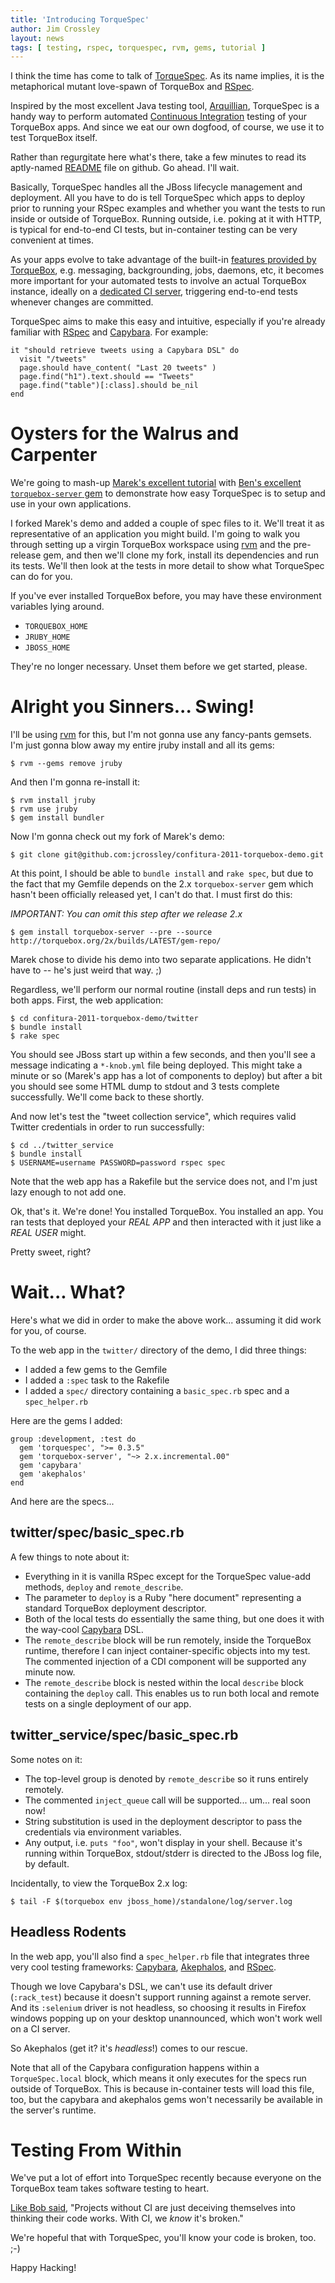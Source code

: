```yaml
---
title: 'Introducing TorqueSpec'
author: Jim Crossley
layout: news
tags: [ testing, rspec, torquespec, rvm, gems, tutorial ]
---
```


[TorqueSpec]: http://github.com/torquebox/torquespec
[Arquillian]: http://arquillian.org
[gem]:        /news/2011/06/10/torquebox-gem/
[tutorial]:   /news/2011/06/13/torquebox-a-javaists-tutorial-on-messaging-services-and-cdi-in-ruby/
[ci]:         http://en.wikipedia.org/wiki/Continuous_integration
[rvm]:        https://rvm.beginrescueend.com/
[README]:     https://github.com/torquebox/torquespec/blob/master/README.org
[RSpec]:      http://relishapp.com/rspec
[bees]:       http://www.cloudbees.com/
[Capybara]:   https://github.com/jnicklas/capybara
[Akephalos]:  https://github.com/bernerdschaefer/akephalos
[quote]:      http://twitter.com/#!/bobmcwhirter/status/79417826041004032


I think the time has come to talk of [TorqueSpec].  As its name
implies, it is the metaphorical mutant love-spawn of TorqueBox and
[RSpec].

Inspired by the most excellent Java testing tool, [Arquillian],
TorqueSpec is a handy way to perform automated
[Continuous Integration][ci] testing of your TorqueBox apps.  And
since we eat our own dogfood, of course, we use it to test TorqueBox
itself.

Rather than regurgitate here what's there, take a few minutes to read
its aptly-named [README] file on github.  Go ahead.  I'll wait.

Basically, TorqueSpec handles all the JBoss lifecycle management and
deployment.  All you have to do is tell TorqueSpec which apps to
deploy prior to running your RSpec examples and whether you want the
tests to run inside or outside of TorqueBox.  Running outside,
i.e. poking at it with HTTP, is typical for end-to-end CI tests, but
in-container testing can be very convenient at times.

As your apps evolve to take advantage of the built-in
[features provided by TorqueBox](/features), e.g. messaging,
backgrounding, jobs, daemons, etc, it becomes more important for your
automated tests to involve an actual TorqueBox instance, ideally on a
[dedicated CI server][bees], triggering end-to-end tests whenever
changes are committed.

TorqueSpec aims to make this easy and intuitive, especially if you're
already familiar with [RSpec] and [Capybara].  For example:

    it "should retrieve tweets using a Capybara DSL" do
      visit "/tweets"
      page.should have_content( "Last 20 tweets" )
      page.find("h1").text.should == "Tweets"
      page.find("table")[:class].should be_nil
    end

# Oysters for the Walrus and Carpenter

We're going to mash-up [Marek's excellent tutorial][tutorial] with
[Ben's excellent `torquebox-server` gem][gem] to demonstrate how easy
TorqueSpec is to setup and use in your own applications.

I forked Marek's demo and added a couple of spec files to it.  We'll
treat it as representative of an application you might build.  I'm
going to walk you through setting up a virgin TorqueBox workspace
using [rvm] and the pre-release gem, and then we'll clone my fork,
install its dependencies and run its tests.  We'll then look at the
tests in more detail to show what TorqueSpec can do for you.

If you've ever installed TorqueBox before, you may have these
environment variables lying around.  

- `TORQUEBOX_HOME`
- `JRUBY_HOME`
- `JBOSS_HOME`

They're no longer necessary.  Unset them before we get started,
please.

# Alright you Sinners... Swing!

I'll be using [rvm] for this, but I'm not gonna use any fancy-pants
gemsets.  I'm just gonna blow away my entire jruby install and all its
gems:

    $ rvm --gems remove jruby

And then I'm gonna re-install it:

    $ rvm install jruby
    $ rvm use jruby
    $ gem install bundler

Now I'm gonna check out my fork of Marek's demo:

    $ git clone git@github.com:jcrossley/confitura-2011-torquebox-demo.git

At this point, I should be able to `bundle install` and `rake spec`,
but due to the fact that my Gemfile depends on the 2.x
`torquebox-server` gem which hasn't been officially released yet, I
can't do that.  I must first do this:

*IMPORTANT: You can omit this step after we release 2.x*

    $ gem install torquebox-server --pre --source http://torquebox.org/2x/builds/LATEST/gem-repo/

Marek chose to divide his demo into two separate applications.  He
didn't have to -- he's just weird that way.  ;)

Regardless, we'll perform our normal routine (install deps and run
tests) in both apps.  First, the web application:

    $ cd confitura-2011-torquebox-demo/twitter
    $ bundle install
    $ rake spec

You should see JBoss start up within a few seconds, and then you'll
see a message indicating a `*-knob.yml` file being deployed.  This
might take a minute or so (Marek's app has a lot of components to
deploy) but after a bit you should see some HTML dump to stdout and 3
tests complete successfully.  We'll come back to these shortly.

And now let's test the "tweet collection service", which requires
valid Twitter credentials in order to run successfully:

    $ cd ../twitter_service
    $ bundle install
    $ USERNAME=username PASSWORD=password rspec spec

Note that the web app has a Rakefile but the service does not, and I'm
just lazy enough to not add one.

Ok, that's it.  We're done!  You installed TorqueBox.  You installed
an app.  You ran tests that deployed your *REAL APP* and then
interacted with it just like a *REAL USER* might.

Pretty sweet, right?

# Wait... What?

Here's what we did in order to make the above work... assuming it did
work for you, of course.  

To the web app in the `twitter/` directory of the demo, I did three
things:

- I added a few gems to the Gemfile
- I added a `:spec` task to the Rakefile
- I added a `spec/` directory containing a `basic_spec.rb` spec and a
  `spec_helper.rb`

Here are the gems I added:

    group :development, :test do
      gem 'torquespec', ">= 0.3.5"
      gem 'torquebox-server', "~> 2.x.incremental.00"
      gem 'capybara'
      gem 'akephalos'
    end

And here are the specs...

## twitter/spec/basic\_spec.rb

<script src='https://gist.github.com/1030828.js'></script>

A few things to note about it:

- Everything in it is vanilla RSpec except for the TorqueSpec
  value-add methods, `deploy` and `remote_describe`.
- The parameter to `deploy` is a Ruby "here document" representing a
  standard TorqueBox deployment descriptor.
- Both of the local tests do essentially the same thing, but one does
  it with the way-cool [Capybara] DSL.
- The `remote_describe` block will be run remotely, inside the
  TorqueBox runtime, therefore I can inject container-specific objects
  into my test.  The commented injection of a CDI component will be
  supported any minute now.
- The `remote_describe` block is nested within the local `describe`
  block containing the `deploy` call.  This enables us to run both
  local and remote tests on a single deployment of our app.

## twitter\_service/spec/basic\_spec.rb

<script src='https://gist.github.com/1030856.js'></script>

Some notes on it:

- The top-level group is denoted by `remote_describe` so it runs
  entirely remotely.
- The commented `inject_queue` call will be supported... um... real
  soon now!
- String substitution is used in the deployment descriptor to pass the
  credentials via environment variables.
- Any output, i.e. `puts "foo"`, won't display in your shell. Because
  it's running within TorqueBox, stdout/stderr is directed to the
  JBoss log file, by default.

Incidentally, to view the TorqueBox 2.x log:

    $ tail -F $(torquebox env jboss_home)/standalone/log/server.log

## Headless Rodents

In the web app, you'll also find a `spec_helper.rb` file that
integrates three very cool testing frameworks: [Capybara],
[Akephalos], and [RSpec].

<script src='https://gist.github.com/1030880.js'></script>

Though we love Capybara's DSL, we can't use its default driver
(`:rack_test`) because it doesn't support running against a remote
server.  And its `:selenium` driver is not headless, so choosing it
results in Firefox windows popping up on your desktop unannounced,
which won't work well on a CI server.

So Akephalos (get it? it's *headless*!) comes to our rescue.

Note that all of the Capybara configuration happens within a
`TorqueSpec.local` block, which means it only executes for the specs
run outside of TorqueBox.  This is because in-container tests will
load this file, too, but the capybara and akephalos gems won't
necessarily be available in the server's runtime.

# Testing From Within

We've put a lot of effort into TorqueSpec recently because everyone on
the TorqueBox team takes software testing to heart.

[Like Bob said][quote], "Projects without CI are just deceiving
themselves into thinking their code works. With CI, we *know* it's
broken."

We're hopeful that with TorqueSpec, you'll know your code is broken,
too.  ;-)

Happy Hacking!
